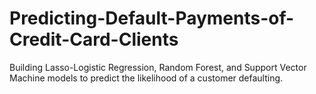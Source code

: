 # Predicting-Default-Payments-of-Credit-Card-Clients
Building Lasso-Logistic Regression, Random Forest, and Support Vector Machine models to predict the likelihood of a customer defaulting.
